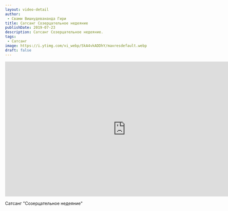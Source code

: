 ```yaml
---
layout: video-detail
author:
 - Свами Вишнудевананда Гири
title: Сатсанг Созерцательное недеяние
publishDate: 2019-07-23
description: Сатсанг Созерцательное недеяние. 
tags: 
 - Сатсанг
image: https://i.ytimg.com/vi_webp/SkA4vkADDhY/maxresdefault.webp
draft: false
---
```


<iframe width="790" height="444" src="https://www.youtube.com/embed/SkA4vkADDhY" frameborder="0" allowfullscreen=""></iframe> 

  Сатсанг "Созерцательное недеяние"

  

 